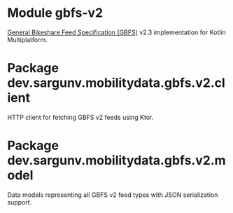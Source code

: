 # Module gbfs-v2

[General Bikeshare Feed Specification (GBFS)](https://gbfs.org) v2.3
implementation for Kotlin Multiplatform.

# Package dev.sargunv.mobilitydata.gbfs.v2.client

HTTP client for fetching GBFS v2 feeds using Ktor.

# Package dev.sargunv.mobilitydata.gbfs.v2.model

Data models representing all GBFS v2 feed types with JSON serialization support.
